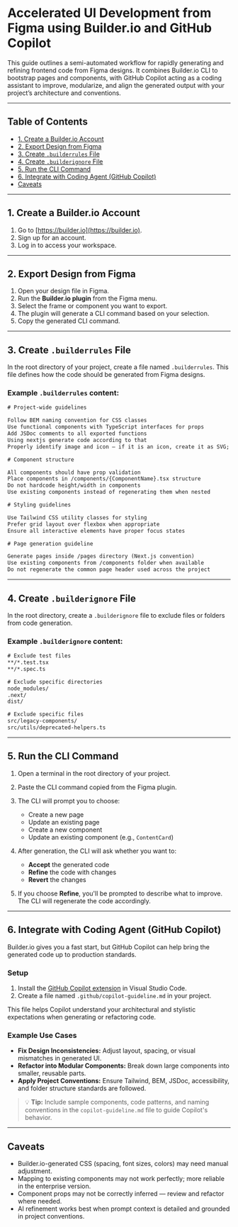 
# Accelerated UI Development from Figma using Builder.io and GitHub Copilot

This guide outlines a semi-automated workflow for rapidly generating and refining frontend code from Figma designs. It combines Builder.io CLI to bootstrap pages and components, with GitHub Copilot acting as a coding assistant to improve, modularize, and align the generated output with your project’s architecture and conventions.


---

## Table of Contents

- [1. Create a Builder.io Account](#1-create-a-builderio-account)  
- [2. Export Design from Figma](#2-export-design-from-figma)  
- [3. Create `.builderrules` File](#3-create-builderrules-file)  
- [4. Create `.builderignore` File](#4-create-builderignore-file)  
- [5. Run the CLI Command](#5-run-the-cli-command)  
- [6. Integrate with Coding Agent (GitHub Copilot)](#6-integrate-with-coding-agent-github-copilot)  
- [Caveats](#caveats)

---

## 1. Create a Builder.io Account

1. Go to [https://builder.io](https://builder.io).  
2. Sign up for an account.  
3. Log in to access your workspace.

---

## 2. Export Design from Figma

1. Open your design file in Figma.  
2. Run the **Builder.io plugin** from the Figma menu.  
3. Select the frame or component you want to export.  
4. The plugin will generate a CLI command based on your selection.  
5. Copy the generated CLI command.

---

## 3. Create `.builderrules` File

In the root directory of your project, create a file named `.builderrules`. This file defines how the code should be generated from Figma designs.

### Example `.builderrules` content:

```txt
# Project-wide guidelines

Follow BEM naming convention for CSS classes
Use functional components with TypeScript interfaces for props
Add JSDoc comments to all exported functions
Using nextjs generate code according to that
Properly identify image and icon — if it is an icon, create it as SVG; if it is an image, use Next.js <Image> tag

# Component structure

All components should have prop validation
Place components in /components/{ComponentName}.tsx structure
Do not hardcode height/width in components
Use existing components instead of regenerating them when nested

# Styling guidelines

Use Tailwind CSS utility classes for styling
Prefer grid layout over flexbox when appropriate
Ensure all interactive elements have proper focus states

# Page generation guideline

Generate pages inside /pages directory (Next.js convention)
Use existing components from /components folder when available
Do not regenerate the common page header used across the project
````

---

## 4. Create `.builderignore` File

In the root directory, create a `.builderignore` file to exclude files or folders from code generation.

### Example `.builderignore` content:

```txt
# Exclude test files
**/*.test.tsx
**/*.spec.ts

# Exclude specific directories
node_modules/
.next/
dist/

# Exclude specific files
src/legacy-components/
src/utils/deprecated-helpers.ts
```

---

## 5. Run the CLI Command

1. Open a terminal in the root directory of your project.
2. Paste the CLI command copied from the Figma plugin.
3. The CLI will prompt you to choose:

   * Create a new page
   * Update an existing page
   * Create a new component
   * Update an existing component (e.g., `ContentCard`)
4. After generation, the CLI will ask whether you want to:

   * **Accept** the generated code
   * **Refine** the code with changes
   * **Revert** the changes
5. If you choose **Refine**, you'll be prompted to describe what to improve. The CLI will regenerate the code accordingly.

---

## 6. Integrate with Coding Agent (GitHub Copilot)

Builder.io gives you a fast start, but GitHub Copilot can help bring the generated code up to production standards.

### Setup

1. Install the [GitHub Copilot extension](https://marketplace.visualstudio.com/items?itemName=GitHub.copilot) in Visual Studio Code.
2. Create a file named `.github/copilot-guideline.md` in your project.

This file helps Copilot understand your architectural and stylistic expectations when generating or refactoring code.

### Example Use Cases

* **Fix Design Inconsistencies:** Adjust layout, spacing, or visual mismatches in generated UI.
* **Refactor into Modular Components:** Break down large components into smaller, reusable parts.
* **Apply Project Conventions:** Ensure Tailwind, BEM, JSDoc, accessibility, and folder structure standards are followed.

> 💡 **Tip:** Include sample components, code patterns, and naming conventions in the `copilot-guideline.md` file to guide Copilot's behavior.

---

## Caveats

* Builder.io-generated CSS (spacing, font sizes, colors) may need manual adjustment.
* Mapping to existing components may not work perfectly; more reliable in the enterprise version.
* Component props may not be correctly inferred — review and refactor where needed.
* AI refinement works best when prompt context is detailed and grounded in project conventions.

